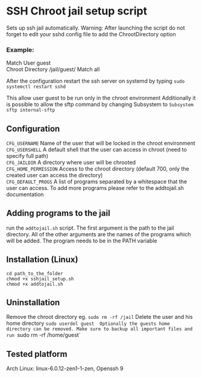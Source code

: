 # SSH Chroot jail setup script

Sets up ssh jail automatically. 
Warning: After launching the script do not forget to edit your sshd config file
to add the ChrootDirectory option


### Example: 

<p>Match User guest<br> 
Chroot Directory /jail/guest/ 
Match all</p>


After the configuration restart the ssh server on systemd by typing `sudo systemctl restart sshd`

This allow user guest to be run only in the chroot environment
Additionally it is possible to allow the sftp command by changing Subsystem to
`Subsystem sftp internal-sftp` 

## Configuration
`CFG_USERNAME` Name of the user that will be locked in the chroot environment \
`CFG_USERSHELL` A default shell that the user can access in chroot (need to specify full path) \
`CFG_JAILDIR` A directory where user will be chrooted \
`CFG_HOME_PERMISSION` Access to the chroot directory (default 700, only the created user can access the directory) \
`CFG_DEFAULT_PROGS` A list of programs separated by a whitespace that the user can access. To add more programs please refer to the addtojail.sh documentation


## Adding programs to the jail
run the `addtojail.sh` script. The first argument is the path to the jail directory. All of the other arguments are the names of the programs which will be added. The program needs to be in the PATH variable


## Installation (Linux)
`cd path_to_the_folder` \
`chmod +x sshjail_setup.sh` \
`chmod +x addtojail.sh` 


## Uninstallation
Remove the chroot directory eg. `sudo rm -rf /jail` 
Delete the user and his home directory `sudo userdel guest 
Optionally the guests home directory can be removed. Make sure to backup all important files and run
`sudo rm -rf /home/guest` 

## Tested platform
Arch Linux: linux-6.0.12-zen1-1-zen, Openssh 9
